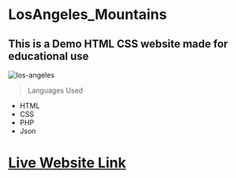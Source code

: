 # LosAngeles_Mountains

## This is a Demo HTML CSS website made for educational use

![los-angeles](https://user-images.githubusercontent.com/91717723/137840185-cd51eeb8-017f-4cc9-8d3f-142174133b78.png)

> Languages Used
- HTML
- CSS
- PHP
- Json

# [Live Website Link](https://losangelesmountains.herokuapp.com/)
